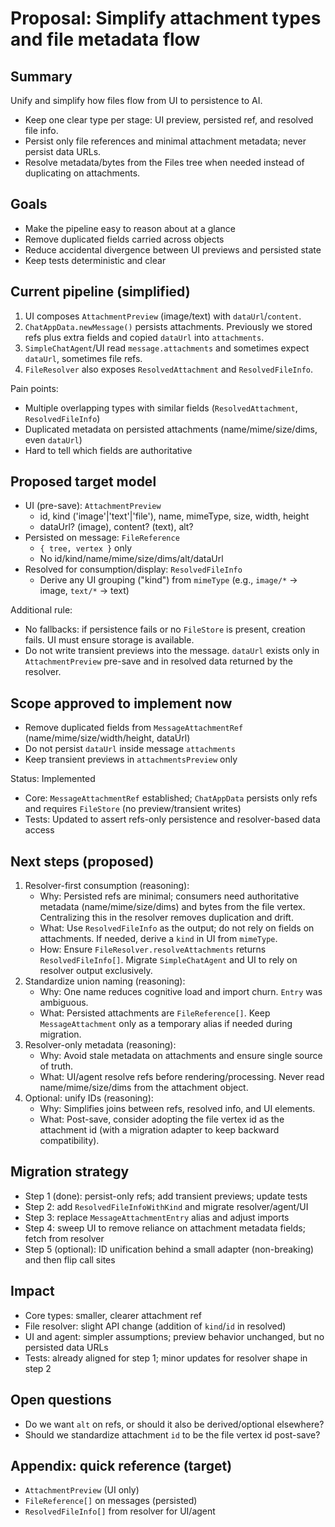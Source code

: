 # Proposal: Simplify attachment types and file metadata flow

## Summary
Unify and simplify how files flow from UI to persistence to AI.
- Keep one clear type per stage: UI preview, persisted ref, and resolved file info.
- Persist only file references and minimal attachment metadata; never persist data URLs.
- Resolve metadata/bytes from the Files tree when needed instead of duplicating on attachments.

## Goals
- Make the pipeline easy to reason about at a glance
- Remove duplicated fields carried across objects
- Reduce accidental divergence between UI previews and persisted state
- Keep tests deterministic and clear

## Current pipeline (simplified)
1. UI composes `AttachmentPreview` (image/text) with `dataUrl`/`content`.
2. `ChatAppData.newMessage()` persists attachments. Previously we stored refs plus extra fields and copied `dataUrl` into `attachments`.
3. `SimpleChatAgent`/UI read `message.attachments` and sometimes expect `dataUrl`, sometimes file refs.
4. `FileResolver` also exposes `ResolvedAttachment` and `ResolvedFileInfo`.

Pain points:
- Multiple overlapping types with similar fields (`ResolvedAttachment`, `ResolvedFileInfo`)
- Duplicated metadata on persisted attachments (name/mime/size/dims, even `dataUrl`)
- Hard to tell which fields are authoritative

## Proposed target model
- UI (pre-save): `AttachmentPreview`
  - id, kind ('image'|'text'|'file'), name, mimeType, size, width, height
  - dataUrl? (image), content? (text), alt?
- Persisted on message: `FileReference`
  - `{ tree, vertex }` only
  - No id/kind/name/mime/size/dims/alt/dataUrl
- Resolved for consumption/display: `ResolvedFileInfo`
  - Derive any UI grouping ("kind") from `mimeType` (e.g., `image/*` → image, `text/*` → text)

Additional rule:
- No fallbacks: if persistence fails or no `FileStore` is present, creation fails. UI must ensure storage is available.
- Do not write transient previews into the message. `dataUrl` exists only in `AttachmentPreview` pre-save and in resolved data returned by the resolver.

## Scope approved to implement now
- Remove duplicated fields from `MessageAttachmentRef` (name/mime/size/width/height, dataUrl)
- Do not persist `dataUrl` inside message `attachments`
- Keep transient previews in `attachmentsPreview` only

Status: Implemented
- Core: `MessageAttachmentRef` established; `ChatAppData` persists only refs and requires `FileStore` (no preview/transient writes)
- Tests: Updated to assert refs-only persistence and resolver-based data access

## Next steps (proposed)
1. Resolver-first consumption (reasoning):
   - Why: Persisted refs are minimal; consumers need authoritative metadata (name/mime/size/dims) and bytes from the file vertex. Centralizing this in the resolver removes duplication and drift.
   - What: Use `ResolvedFileInfo` as the output; do not rely on fields on attachments. If needed, derive a `kind` in UI from `mimeType`.
   - How: Ensure `FileResolver.resolveAttachments` returns `ResolvedFileInfo[]`. Migrate `SimpleChatAgent` and UI to rely on resolver output exclusively.
2. Standardize union naming (reasoning):
   - Why: One name reduces cognitive load and import churn. `Entry` was ambiguous.
   - What: Persisted attachments are `FileReference[]`. Keep `MessageAttachment` only as a temporary alias if needed during migration.
3. Resolver-only metadata (reasoning):
   - Why: Avoid stale metadata on attachments and ensure single source of truth.
   - What: UI/agent resolve refs before rendering/processing. Never read name/mime/size/dims from the attachment object.
4. Optional: unify IDs (reasoning):
   - Why: Simplifies joins between refs, resolved info, and UI elements.
   - What: Post-save, consider adopting the file vertex id as the attachment id (with a migration adapter to keep backward compatibility).

## Migration strategy
- Step 1 (done): persist-only refs; add transient previews; update tests
- Step 2: add `ResolvedFileInfoWithKind` and migrate resolver/agent/UI
- Step 3: replace `MessageAttachmentEntry` alias and adjust imports
- Step 4: sweep UI to remove reliance on attachment metadata fields; fetch from resolver
- Step 5 (optional): ID unification behind a small adapter (non-breaking) and then flip call sites

## Impact
- Core types: smaller, clearer attachment ref
- File resolver: slight API change (addition of `kind`/`id` in resolved)
- UI and agent: simpler assumptions; preview behavior unchanged, but no persisted data URLs
- Tests: already aligned for step 1; minor updates for resolver shape in step 2

## Open questions
- Do we want `alt` on refs, or should it also be derived/optional elsewhere?
- Should we standardize attachment `id` to be the file vertex id post-save?

## Appendix: quick reference (target)
- `AttachmentPreview` (UI only)
- `FileReference[]` on messages (persisted)
- `ResolvedFileInfo[]` from resolver for UI/agent
